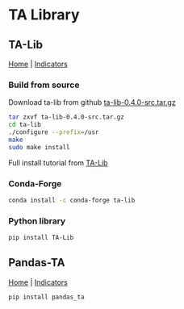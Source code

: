 # TA Library

## TA-Lib

[Home](https://ta-lib.org/functions/) |
[Indicators](https://ta-lib.github.io/ta-lib-python/funcs.html)

### Build from source

Download ta-lib from github [ta-lib-0.4.0-src.tar.gz](https://github.com/TA-Lib/ta-lib/releases/download/v0.4.0/ta-lib-0.4.0-src.tar.gz)

```bash
tar zxvf ta-lib-0.4.0-src.tar.gz
cd ta-lib
./configure --prefix=/usr
make
sudo make install
```

Full install tutorial from [TA-Lib](https://ta-lib.github.io/ta-lib-python/install.html)

### Conda-Forge

```bash
conda install -c conda-forge ta-lib
```

### Python library

```bash
pip install TA-Lib
```

## Pandas-TA

[Home](https://twopirllc.github.io/pandas-ta/) |
[Indicators](https://twopirllc.github.io/pandas-ta/#indicators-by-category)

```bash
pip install pandas_ta
```
